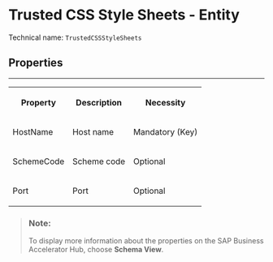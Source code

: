 <!-- loiof8f449de7e4d4de3857a99744643d643 -->

# Trusted CSS Style Sheets - Entity





Technical name: `TrustedCSSStyleSheets` 



## Properties

****


<table>
<tr>
<th valign="top">

Property



</th>
<th valign="top">

Description



</th>
<th valign="top">

Necessity



</th>
</tr>
<tr>
<td valign="top">

HostName



</td>
<td valign="top">

Host name



</td>
<td valign="top">

Mandatory \(Key\)



</td>
</tr>
<tr>
<td valign="top">

SchemeCode



</td>
<td valign="top">

Scheme code



</td>
<td valign="top">

Optional



</td>
</tr>
<tr>
<td valign="top">

Port



</td>
<td valign="top">

Port



</td>
<td valign="top">

Optional



</td>
</tr>
</table>

> ### Note:  
> To display more information about the properties on the SAP Business Accelerator Hub, choose **Schema View**.

